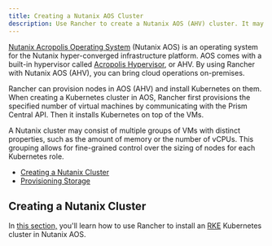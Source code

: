 ```yaml
---
title: Creating a Nutanix AOS Cluster
description: Use Rancher to create a Nutanix AOS (AHV) cluster. It may consist of groups of VMs with distinct properties which allow for fine-grained control over the sizing of nodes.
---
```


<head>
  <link rel="canonical" href="https://ranchermanager.docs.rancher.com/pages-for-subheaders/nutanix"/>
</head>

[Nutanix Acropolis Operating System](https://www.nutanix.com/products/acropolis) (Nutanix AOS) is an operating system for the Nutanix hyper-converged infrastructure platform. AOS comes with a built-in hypervisor called [Acropolis Hypervisor](https://www.nutanix.com/products/ahv), or AHV. By using Rancher with Nutanix AOS (AHV), you can bring cloud operations on-premises.

Rancher can provision nodes in AOS (AHV) and install Kubernetes on them. When creating a Kubernetes cluster in AOS, Rancher first provisions the specified number of virtual machines by communicating with the Prism Central API. Then it installs Kubernetes on top of the VMs.

A Nutanix cluster may consist of multiple groups of VMs with distinct properties, such as the amount of memory or the number of vCPUs. This grouping allows for fine-grained control over the sizing of nodes for each Kubernetes role.

- [Creating a Nutanix Cluster](provision-kubernetes-clusters-in-aos.md#creating-a-nutanix-aos-cluster)
- [Provisioning Storage](provision-kubernetes-clusters-in-aos.md)

## Creating a Nutanix Cluster

In [this section,](provision-kubernetes-clusters-in-aos.md) you'll learn how to use Rancher to install an [RKE](https://rancher.com/docs/rke/latest/en/) Kubernetes cluster in Nutanix AOS.